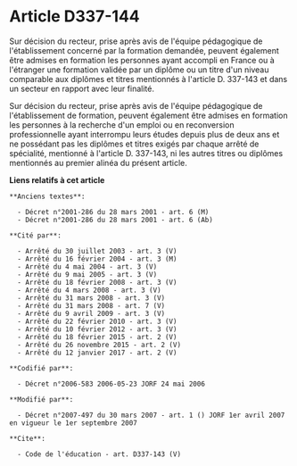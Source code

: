 # Article D337-144

Sur décision du recteur, prise après avis de l'équipe pédagogique de l'établissement concerné par la formation demandée,
peuvent également être admises en formation les personnes ayant accompli en France ou à l'étranger une formation validée par
un diplôme ou un titre d'un niveau comparable aux diplômes et titres mentionnés à l'article D. 337-143 et dans un secteur en
rapport avec leur finalité. 

Sur décision du recteur, prise après avis de l'équipe pédagogique de l'établissement de formation, peuvent également être
admises en formation les personnes à la recherche d'un emploi ou en reconversion professionnelle ayant interrompu leurs
études depuis plus de deux ans et ne possédant pas les diplômes et titres exigés par chaque arrêté de spécialité, mentionné à
l'article D. 337-143, ni les autres titres ou diplômes mentionnés au premier alinéa du présent article.

**Liens relatifs à cet article**

	**Anciens textes**:

	  - Décret n°2001-286 du 28 mars 2001 - art. 6 (M)
	  - Décret n°2001-286 du 28 mars 2001 - art. 6 (Ab)

	**Cité par**:

	  - Arrêté du 30 juillet 2003 - art. 3 (V)
	  - Arrêté du 16 février 2004 - art. 3 (M)
	  - Arrêté du 4 mai 2004 - art. 3 (V)
	  - Arrêté du 9 mai 2005 - art. 3 (V)
	  - Arrêté du 18 février 2008 - art. 3 (V)
	  - Arrêté du 4 mars 2008 - art. 3 (V)
	  - Arrêté du 31 mars 2008 - art. 3 (V)
	  - Arrêté du 31 mars 2008 - art. 7 (V)
	  - Arrêté du 9 avril 2009 - art. 3 (V)
	  - Arrêté du 22 février 2010 - art. 3 (V)
	  - Arrêté du 10 février 2012 - art. 3 (V)
	  - Arrêté du 18 février 2015 - art. 2 (V)
	  - Arrêté du 26 novembre 2015 - art. 2 (V)
	  - Arrêté du 12 janvier 2017 - art. 2 (V)

	**Codifié par**:

	  - Décret n°2006-583 2006-05-23 JORF 24 mai 2006

	**Modifié par**:

	  - Décret n°2007-497 du 30 mars 2007 - art. 1 () JORF 1er avril 2007 en vigueur le 1er septembre 2007

	**Cite**:

	  - Code de l'éducation - art. D337-143 (V)
